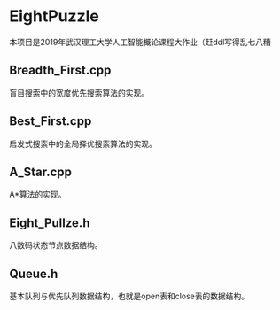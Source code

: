 # EightPuzzle
本项目是2019年武汉理工大学人工智能概论课程大作业（赶ddl写得乱七八糟

## Breadth_First.cpp 
  盲目搜索中的宽度优先搜索算法的实现。
  
## Best_First.cpp  
  启发式搜索中的全局择优搜索算法的实现。 
  
## A_Star.cpp  
  A\*算法的实现。
  
## Eight_Pullze.h
  八数码状态节点数据结构。
  
## Queue.h
  基本队列与优先队列数据结构，也就是open表和close表的数据结构。

